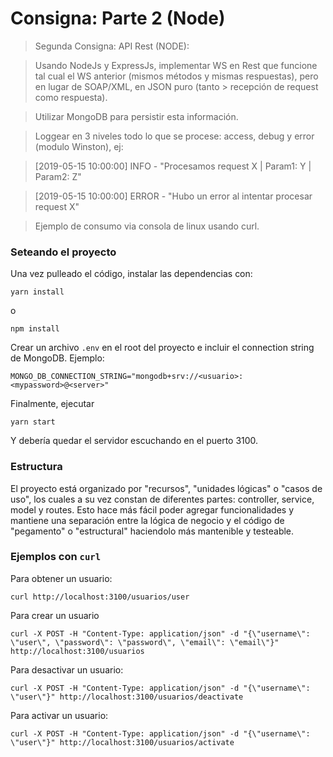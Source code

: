 # Consigna: Parte 2 (Node)

> Segunda Consigna: API Rest (NODE):

> Usando NodeJs y ExpressJs, implementar WS en Rest que funcione tal cual el WS anterior (mismos métodos y mismas respuestas), pero en lugar de SOAP/XML, en JSON puro (tanto > recepción de request como respuesta).

> Utilizar MongoDB para persistir esta información.

> Loggear en 3 niveles todo lo que se procese: access, debug y error (modulo Winston), ej:

> [2019-05-15 10:00:00] INFO - "Procesamos request X | Param1: Y | Param2: Z"

> [2019-05-15 10:00:00] ERROR - "Hubo un error al intentar procesar request X"

> Ejemplo de consumo via consola de linux usando curl.

### Seteando el proyecto

Una vez pulleado el código, instalar las dependencias con:

```
yarn install
```

o

```
npm install
```

Crear un archivo `.env` en el root del proyecto e incluir el connection string de MongoDB. Ejemplo:

```
MONGO_DB_CONNECTION_STRING="mongodb+srv://<usuario>:<mypassword>@<server>"
```

Finalmente, ejecutar

```
yarn start
```

Y debería quedar el servidor escuchando en el puerto 3100.

### Estructura

El proyecto está organizado por "recursos", "unidades lógicas" o "casos de uso", los cuales a su vez constan de diferentes partes: controller, service, model y routes. Esto hace más fácil poder agregar funcionalidades y mantiene una separación entre la lógica de negocio y el código de "pegamento" o "estructural" haciendolo más mantenible y testeable.

### Ejemplos con `curl`

Para obtener un usuario:

```
curl http://localhost:3100/usuarios/user
```

Para crear un usuario

```
curl -X POST -H "Content-Type: application/json" -d "{\"username\": \"user\", \"password\": \"password\", \"email\": \"email\"}" http://localhost:3100/usuarios
```

Para desactivar un usuario:

```
curl -X POST -H "Content-Type: application/json" -d "{\"username\": \"user\"}" http://localhost:3100/usuarios/deactivate
```

Para activar un usuario:

```
curl -X POST -H "Content-Type: application/json" -d "{\"username\": \"user\"}" http://localhost:3100/usuarios/activate
```
